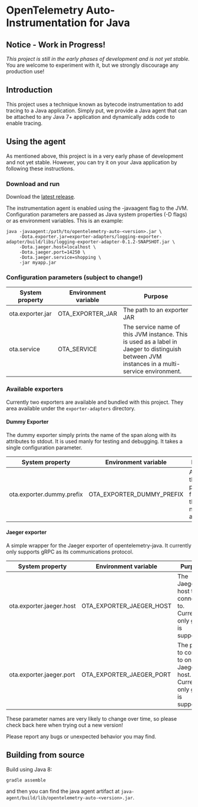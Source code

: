 # OpenTelemetry Auto-Instrumentation for Java

## Notice - Work in Progress!
*This project is still in the early phases of development and is not yet stable.* You are welcome to experiment with it, 
but we strongly discourage any production use!

## Introduction
This project uses a technique known as bytecode instrumentation to add tracing to a Java application.
Simply put, we provide a Java agent that can be attached to any Java 7+ application and dynamically adds code to enable tracing. 

## Using the agent
As mentioned above, this project is in a very early phase of development and not yet stable. 
However, you can try it on your Java application by following these instructions.

### Download and run

Download the [latest release](https://github.com/open-telemetry/opentelemetry-auto-instr-java/releases).

The instrumentation agent is enabled using the -javaagent flag to the JVM. Configuration parameters are passed 
as Java system properties (-D flags) or as environment variables. This is an example:

```
java -javaagent:/path/to/opentelemetry-auto-<version>.jar \
     -Dota.exporter.jar=exporter-adapters/logging-exporter-adapter/build/libs/logging-exporter-adapter-0.1.2-SNAPSHOT.jar \
     -Dota.jaeger.host=localhost \
     -Dota.jaeger.port=14250 \
     -Dota.jaeger.service=shopping \
     -jar myapp.jar
```

### Configuration parameters (subject to change!)
System property | Environment variable | Purpose
--- | --- | ---
ota.exporter.jar | OTA_EXPORTER_JAR | The path to an exporter JAR
ota.service | OTA_SERVICE | The service name of this JVM instance. This is used as a label in Jaeger to distinguish between JVM instances in a multi-service environment.

### Available exporters
Currently two exporters are available and bundled with this project. They area available under the ```exporter-adapters``` directory. 

#### Dummy Exporter
The dummy exporter simply prints the name of the span along with its attributes to stdout. It is used manly
for testing and debugging. It takes a single configuration parameter.

System property | Environment variable | Purpose
--- | --- | ---
ota.exporter.dummy.prefix | OTA_EXPORTER_DUMMY_PREFIX | A string that is printed in front of the span name and attributes.

#### Jaeger exporter
A simple wrapper for the Jaeger exporter of opentelemetry-java. It currently only supports gRPC as its communications protocol.

System property | Environment variable | Purpose
--- | --- | ---
ota.exporter.jaeger.host | OTA_EXPORTER_JAEGER_HOST | The Jaeger host to connect to. Currently only gRPC is supported.
ota.exporter.jaeger.port | OTA_EXPORTER_JAEGER_PORT | The port to connect to on the Jaeger host. Currently only gRPC is supported

These parameter names are very likely to change over time, so please check back here when trying out a new version!

Please report any bugs or unexpected behavior you may find.

## Building from source

Build using Java 8:

```gradle assemble```

and then you can find the java agent artifact at `java-agent/build/lib/opentelemetry-auto-<version>.jar`.
